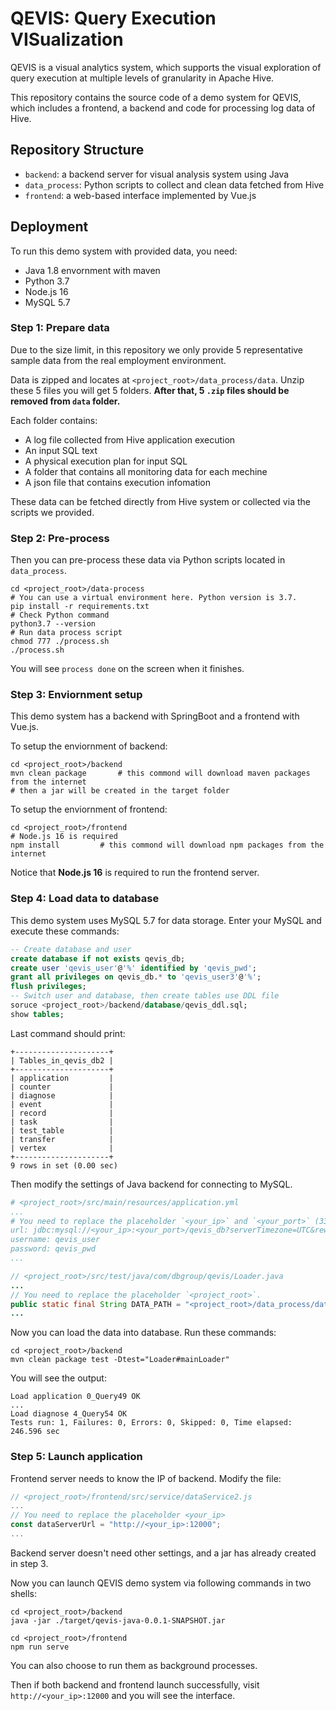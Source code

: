 # QEVIS: Query Execution VISualization

QEVIS is a visual analytics system, which supports the visual exploration of query execution at multiple levels of granularity in Apache Hive.

This repository contains the source code of a demo system for QEVIS, which includes a frontend, a backend and code for processing log data of Hive.

## Repository Structure

- `backend`: a backend server for visual analysis system using Java
- `data_process`: Python scripts to collect and clean data fetched from Hive
- `frontend`: a web-based interface implemented by Vue.js

## Deployment

To run this demo system with provided data, you need:
- Java 1.8 envornment with maven 
- Python 3.7
- Node.js 16
- MySQL 5.7

### Step 1: Prepare data
Due to the size limit, in this repository we only provide 5 representative sample data from the real employment environment.

Data is zipped and locates at `<project_root>/data_process/data`. Unzip these 5 files you will get 5 folders. **After that, 5 `.zip` files should be removed from `data` folder.**

Each folder contains:
- A log file collected from Hive application execution
- An input SQL text
- A physical execution plan for input SQL
- A folder that contains all monitoring data for each mechine
- A json file that contains execution infomation

These data can be fetched directly from Hive system or collected via the scripts we provided.

### Step 2: Pre-process
Then you can pre-process these data via Python scripts located in `data_process`.

```shell
cd <project_root>/data-process
# You can use a virtual environment here. Python version is 3.7. 
pip install -r requirements.txt
# Check Python command
python3.7 --version
# Run data process script
chmod 777 ./process.sh
./process.sh
```
You will see `process done` on the screen when it finishes.

### Step 3: Enviornment setup
This demo system has a backend with SpringBoot and a frontend with Vue.js.

To setup the enviornment of backend:
```shell
cd <project_root>/backend
mvn clean package       # this commond will download maven packages from the internet
# then a jar will be created in the target folder
```

To setup the enviornment of frontend:
```shell
cd <project_root>/frontend
# Node.js 16 is required
npm install         # this commond will download npm packages from the internet
```
Notice that **Node.js 16** is required to run the frontend server.

### Step 4: Load data to database
This demo system uses MySQL 5.7 for data storage. Enter your MySQL and execute these commands:
```sql
-- Create database and user
create database if not exists qevis_db;
create user 'qevis_user'@'%' identified by 'qevis_pwd';
grant all privileges on qevis_db.* to 'qevis_user3'@'%';
flush privileges;
-- Switch user and database, then create tables use DDL file
soruce <project_root>/backend/database/qevis_ddl.sql;
show tables;
```

Last command should print:
```
+---------------------+
| Tables_in_qevis_db2 |
+---------------------+
| application         |
| counter             |
| diagnose            |
| event               |
| record              |
| task                |
| test_table          |
| transfer            |
| vertex              |
+---------------------+
9 rows in set (0.00 sec)
```

Then modify the settings of Java backend for connecting to MySQL.

```yml
# <project_root>/src/main/resources/application.yml
...
# You need to replace the placeholder `<your_ip>` and `<your_port>` (3306 by default).
url: jdbc:mysql://<your_ip>:<your_port>/qevis_db?serverTimezone=UTC&rewriteBatchedStatements=true
username: qevis_user
password: qevis_pwd
...
```
```java
// <project_root>/src/test/java/com/dbgroup/qevis/Loader.java
...
// You need to replace the placeholder `<project_root>`.
public static final String DATA_PATH = "<project_root>/data_process/data";
...
```

Now you can load the data into database. Run these commands:

```shell
cd <project_root>/backend
mvn clean package test -Dtest="Loader#mainLoader"
```

You will see the output:
```
Load application 0_Query49 OK
...
Load diagnose 4_Query54 OK
Tests run: 1, Failures: 0, Errors: 0, Skipped: 0, Time elapsed: 246.596 sec
```

### Step 5: Launch application

Frontend server needs to know the IP of backend. Modify the file:
```js
// <project_root>/frontend/src/service/dataService2.js
...
// You need to replace the placeholder <your_ip>
const dataServerUrl = "http://<your_ip>:12000";
...
```

Backend server doesn't need other settings, and a jar has already created in step 3.

Now you can launch QEVIS demo system via following commands in two shells:
```shell
cd <project_root>/backend
java -jar ./target/qevis-java-0.0.1-SNAPSHOT.jar
```
```shell
cd <project_root>/frontend
npm run serve
```
You can also choose to run them as background processes.

Then if both backend and frontend launch successfully, visit `http://<your_ip>:12000` and you will see the interface.
